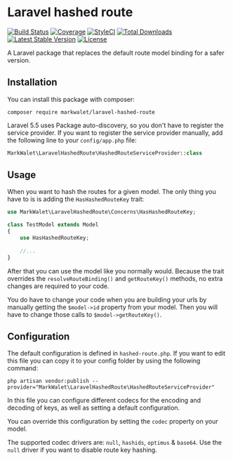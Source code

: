 # Laravel hashed route

[![Build Status](https://travis-ci.com/markwalet/laravel-hashed-route.svg?branch=master)](https://travis-ci.com/markwalet/laravel-hashed-route)
[![Coverage](https://codecov.io/gh/markwalet/laravel-hashed-route/branch/master/graph/badge.svg)](https://codecov.io/gh/markwalet/laravel-hashed-route)
[![StyleCI](https://github.styleci.io/repos/112489141/shield?branch=master)](https://github.styleci.io/repos/112489141)
[![Total Downloads](https://poser.pugx.org/markwalet/laravel-hashed-route/downloads)](https://packagist.org/packages/markwalet/laravel-hashed-route)
[![Latest Stable Version](https://poser.pugx.org/markwalet/laravel-hashed-route/v/stable)](https://packagist.org/packages/markwalet/laravel-hashed-route)
[![License](https://poser.pugx.org/markwalet/laravel-hashed-route/license)](https://packagist.org/packages/markwalet/laravel-hashed-route)

A Laravel package that replaces the default route model binding for a safer version.

## Installation
You can install this package with composer:

```shell
composer require markwalet/laravel-hashed-route
```

Laravel 5.5 uses Package auto-discovery, so you don't have to register the service provider. If you want to register the service provider manually, add the following line to your `config/app.php` file:

```php
MarkWalet\LaravelHashedRoute\HashedRouteServiceProvider::class
```

## Usage
When you want to hash the routes for a given model. The only thing you have to is is adding the `HasHashedRouteKey` trait:

```php
use MarkWalet\LaravelHashedRoute\Concerns\HasHashedRouteKey;

class TestModel extends Model
{
    use HasHashedRouteKey;
    
    //...
}
```

After that you can use the model like you normally would. Because the trait overrides the `resolveRouteBinding()` and `getRouteKey()` methods, no extra changes are required to your code.

You do have to change your code when you are building your urls by manually getting the `$model->id` property from your model. Then you will have to change those calls to `$model->getRouteKey()`.

## Configuration
The default configuration is defined in `hashed-route.php`. If you want to edit this file you can copy it to your config folder by using the following command:
```shell
php artisan vendor:publish --provider="MarkWalet\LaravelHashedRoute\HashedRouteServiceProvider"
```

In this file you can configure different codecs for the encoding and decoding of keys, as well as setting a default configuration.

You can override this configuration by setting the `codec` property on your model.

The supported codec drivers are: `null`, `hashids`, `optimus` & `base64`. Use the `null` driver if you want to disable route key hashing.

